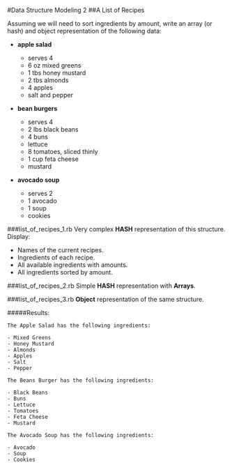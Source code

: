 #Data Structure Modeling 2
##A List of Recipes

Assuming we will need to sort ingredients by amount, write an array (or hash) and object representation of the following data:

- **apple salad**
  	- serves 4
	- 6 oz mixed greens
	- 1 tbs honey mustard
	- 2 tbs almonds
	- 4 apples
	- salt and pepper

- **bean burgers**
	- serves 4
	- 2 lbs black beans
	- 4 buns
	- lettuce
	- 8 tomatoes, sliced thinly
	- 1 cup feta cheese
	- mustard

- **avocado soup**
	- serves 2
	- 1 avocado
	- 1 soup
	- cookies
	

###list_of_recipes_1.rb
Very complex **HASH** representation of this structure. Display:

- Names of the current recipes.
- Ingredients of each recipe.
- All available ingredients with amounts.
- All ingredients sorted by amount.

###list_of_recipes_2.rb
Simple **HASH** representation with **Arrays**.

###list_of_recipes_3.rb
**Object** representation of the same structure.

#####Results:

	The Apple Salad has the following ingredients:

	- Mixed Greens
	- Honey Mustard
	- Almonds
	- Apples
	- Salt
	- Pepper

	The Beans Burger has the following ingredients:

	- Black Beans
	- Buns
	- Lettuce
	- Tomatoes
	- Feta Cheese
	- Mustard

	The Avocado Soup has the following ingredients:

	- Avocado
	- Soup
	- Cookies